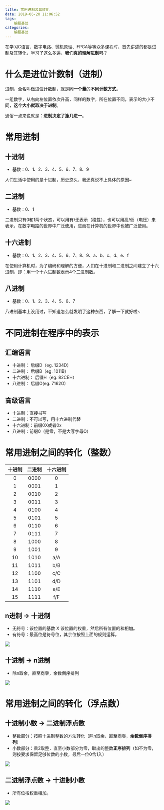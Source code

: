 ```yaml
---
title: 常用进制及其转化
date: 2019-06-20 11:06:52
tags:
    编程基础
categories:
    编程基础
---
```

在学习C语言、数字电路、微机原理、FPGA等等众多课程时，首先讲述的都是进制及其转化，学习了这么多遍，**我们真的理解进制吗**？

<!-- more -->

# 什么是进位计数制（进制）
进制，全名叫做进位计数制，就是**同一个量**的**不同计数方式**。

一组数字，从右向左位置依次升高，同样的数字，所在位置不同，表示的大小不同，**这个大小就取决于进制**。

通俗一点来说就是：**进制决定了逢几进一**。

# 常用进制
## 十进制

- 基数：0、1、2、3、4、5、6、7、8、9

人们生活中使用的是十进制，历史悠久，我还真说不上具体的原因~

## 二进制

- 基数：0、1

二进制只有0和1两个状态，可以用有/无表示（磁性），也可以用高/低（电压）来表示，在数字电路的世界中广泛使用，进而在计算机的世界中也被广泛使用。

## 十六进制

- 基数：0、1、2、3、4、5、6、7、8、9、a、b、c、d、e、f

在使用计算机时，为了编码和理解的方便，人们在十进制和二进制之间建立了十六进制，即：用一个十六进制数表示4个二进制数。

## 八进制

- 基数：0、1、2、3、4、5、6、7

八进制基本上没用过，不知道怎么就发明了这种东西，了解一下就好啦~

# 不同进制在程序中的表示
## 汇编语言

- 十进制：   后缀D（eg. 1234D）
- 二进制：   后缀B（eg. 1011B）
- 十六进制： 后缀H（eg. 82CEH）
- 八进制：  后缀O(eg. 7162O)

## 高级语言

- 十进制：直接书写
- 二进制：不可以写，用十六进制代替
- 十六进制：前缀0X或者0x
- 八进制：前缀0（是零，不是大写字母O）

# 常用进制之间的转化（整数）

|十进制|二进制|十六进制|
|:---:|:---:|:---:|
|0|0000|0|
|1|0001|1|
|2|0010|2|
|3|0011|3|
|4|0100|4|
|5|0101|5|
|6|0110|6|
|7|0111|7|
|8|1000|8|
|9|1001|9|
|10|1010|a/A|
|11|1011|b/B|
|12|1100|c/C|
|13|1101|d/D|
|14|1110|e/E|
|15|1111|f/F|

## n进制 -> 十进制

- 无符号：该位置的基数 X 该位置的权重，然后所有位置的和相加。
- 有符号：最高位是符号位，其余位按照上面的规则运算。


![](http://mculover666.cn/%E4%BA%8C%E8%BF%9B%E5%88%B6%E8%BD%AC%E5%8D%81%E8%BF%9B%E5%88%B6.jpg)


## 十进制 -> n进制

- 除n取余，直至商零，余数倒序排列

![](http://mculover666.cn/%E5%8D%81%E8%BF%9B%E5%88%B6%E8%BD%AC%E4%BA%8C%E8%BF%9B%E5%88%B6.jpg)

# 常用进制之间的转化（浮点数）

## 十进制小数 -> 二进制浮点数

- 整数部分：按照十进制整数的方法转化（除n取余，直至商零，**余数倒序排列**）
- 小数部分：乘2取整，直至小数部分为零，取出的整数**正序排列**（如不为零，则按要求保留足够位数的小数，最后一位0舍1入）

![](http://mculover666.cn/%E5%8D%81%E8%BF%9B%E5%88%B6%E6%B5%AE%E7%82%B9%E8%BD%AC%E4%BA%8C%E8%BF%9B%E5%88%B6.jpg)

## 二进制浮点数 -> 十进制小数

- 所有位按权重相加。

![](http://mculover666.cn/%E4%BA%8C%E8%BF%9B%E5%88%B6%E5%B0%8F%E6%95%B0%E8%BD%AC%E5%8D%81%E8%BF%9B%E5%88%B6%E6%96%B0.jpg)

